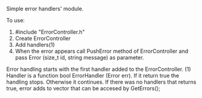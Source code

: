 Simple error handlers' module.

To use:

1. #include "ErrorController.h"
2. Create ErrorController
3. Add handlers(1)
4. When the error appears call PushError method of ErrorController and pass Error (size_t id, string  message) as parameter.

Error handling starts with the first handler added to the ErrorController.
(1) Handler is a function bool ErrorHandler (Error err). If it return true the handling stops. Otherwise it continues.
If there was no handlers that returns true, error adds to vector <Error> that can be accesed by GetErrors(); 